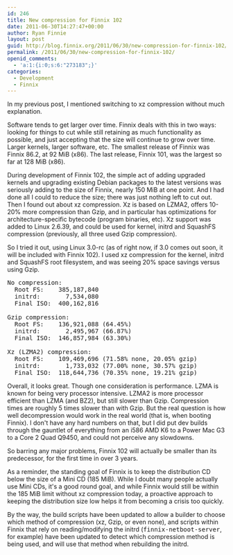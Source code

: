 ```yaml
---
id: 246
title: New compression for Finnix 102
date: 2011-06-30T14:27:47+00:00
author: Ryan Finnie
layout: post
guid: http://blog.finnix.org/2011/06/30/new-compression-for-finnix-102/
permalink: /2011/06/30/new-compression-for-finnix-102/
openid_comments:
  - 'a:1:{i:0;s:6:"273183";}'
categories:
  - Development
  - Finnix
---
```

In my previous post, I mentioned switching to xz compression without much explanation.

Software tends to get larger over time. Finnix deals with this in two ways: looking for things to cut while still retaining as much functionality as possible, and just accepting that the size will continue to grow over time. Larger kernels, larger software, etc. The smallest release of Finnix was Finnix 86.2, at 92 MiB (x86). The last release, Finnix 101, was the largest so far at 128 MiB (x86).

During development of Finnix 102, the simple act of adding upgraded kernels and upgrading existing Debian packages to the latest versions was seriously adding to the size of Finnix, nearly 150 MiB at one point. And I had done all I could to reduce the size; there was just nothing left to cut out. Then I found out about xz compression. Xz is based on LZMA2, offers 10-20% more compression than Gzip, and in particular has optimizations for architecture-specific bytecode (program binaries, etc). Xz support was added to Linux 2.6.39, and could be used for kernel, initrd and SquashFS compression (previously, all three used Gzip compression).

So I tried it out, using Linux 3.0-rc (as of right now, if 3.0 comes out soon, it will be included with Finnix 102). I used xz compression for the kernel, initrd and SquashFS root filesystem, and was seeing 20% space savings versus using Gzip.

<pre>No compression:
  Root FS:    385,187,840
  initrd:       7,534,080
  Final ISO:  400,162,816

Gzip compression:
  Root FS:    136,921,088 (64.45%)
  initrd:       2,495,967 (66.87%)
  Final ISO:  146,857,984 (63.30%)

Xz (LZMA2) compression:
  Root FS:    109,469,696 (71.58% none, 20.05% gzip)
  initrd:       1,733,032 (77.00% none, 30.57% gzip)
  Final ISO:  118,644,736 (70.35% none, 19.21% gzip)</pre>

Overall, it looks great. Though one consideration is performance. LZMA is known for being very processor intensive. LZMA2 is more processor efficient than LZMA (and BZ2), but still slower than Gzip. Compression times are roughly 5 times slower than with Gzip. But the real question is how well decompression would work in the real world (that is, when booting Finnix). I don't have any hard numbers on that, but I did put dev builds through the gauntlet of everything from an i586 AMD K6 to a Power Mac G3 to a Core 2 Quad Q9450, and could not perceive any slowdowns.

So barring any major problems, Finnix 102 will actually be smaller than its predecessor, for the first time in over 3 years.

As a reminder, the standing goal of Finnix is to keep the distribution CD below the size of a Mini CD (185 MiB). While I doubt many people actually use Mini CDs, it's a good round goal, and while Finnix would still be within the 185 MiB limit without xz compression today, a proactive approach to keeping the distribution size low helps it from becoming a crisis too quickly.

By the way, the build scripts have been updated to allow a builder to choose which method of compression (xz, Gzip, or even none), and scripts within Finnix that rely on reading/modifying the initrd (<tt>finnix-netboot-server</tt>, for example) have been updated to detect which compression method is being used, and will use that method when rebuilding the initrd.
